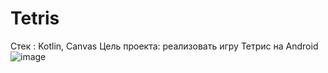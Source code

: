 # Tetris
Стек : Kotlin, Canvas
Цель проекта: реализовать игру Тетрис на Android
![image](https://user-images.githubusercontent.com/80575315/193620703-07cb97a9-3e9d-4e3b-a4cc-fb31a67d0a32.png)
